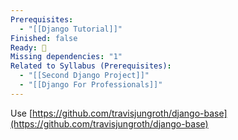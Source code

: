 ```yaml
---
Prerequisites:
  - "[[Django Tutorial]]"
Finished: false
Ready: 🔘
Missing dependencies: "1"
Related to Syllabus (Prerequisites):
  - "[[Second Django Project]]"
  - "[[Django For Professionals]]"
---
```

Use [https://github.com/travisjungroth/django-base](https://github.com/travisjungroth/django-base)